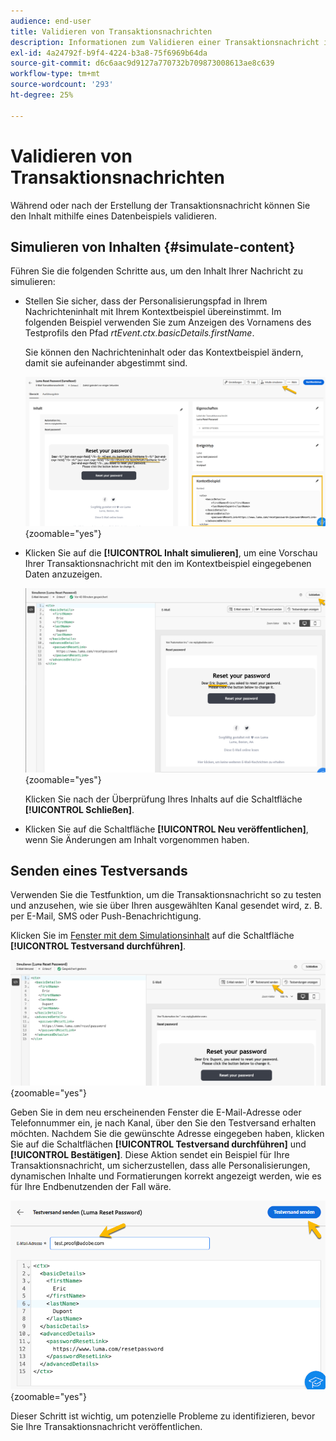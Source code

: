 ```yaml
---
audience: end-user
title: Validieren von Transaktionsnachrichten
description: Informationen zum Validieren einer Transaktionsnachricht in der Campaign Web-Benutzeroberfläche
exl-id: 4a24792f-b9f4-4224-b3a8-75f6969b64da
source-git-commit: d6c6aac9d9127a770732b709873008613ae8c639
workflow-type: tm+mt
source-wordcount: '293'
ht-degree: 25%

---
```


# Validieren von Transaktionsnachrichten

Während oder nach der Erstellung der Transaktionsnachricht können Sie den Inhalt mithilfe eines Datenbeispiels validieren.

## Simulieren von Inhalten {#simulate-content}

Führen Sie die folgenden Schritte aus, um den Inhalt Ihrer Nachricht zu simulieren:

* Stellen Sie sicher, dass der Personalisierungspfad in Ihrem Nachrichteninhalt mit Ihrem Kontextbeispiel übereinstimmt. Im folgenden Beispiel verwenden Sie zum Anzeigen des Vornamens des Testprofils den Pfad *rtEvent.ctx.basicDetails.firstName*.

  Sie können den Nachrichteninhalt oder das Kontextbeispiel ändern, damit sie aufeinander abgestimmt sind.

  ![Screenshot zur Überprüfung der Personalisierungspfade im Nachrichteninhalt](assets/validate-verification.png){zoomable="yes"}

* Klicken Sie auf die **[!UICONTROL Inhalt simulieren]**, um eine Vorschau Ihrer Transaktionsnachricht mit den im Kontextbeispiel eingegebenen Daten anzuzeigen.

  ![Screenshot mit der Schaltfläche „Inhalt simulieren“ und der Vorschaufunktion](assets/validate-simulate.png){zoomable="yes"}

  Klicken Sie nach der Überprüfung Ihres Inhalts auf die Schaltfläche **[!UICONTROL Schließen]**.

* Klicken Sie auf die Schaltfläche **[!UICONTROL Neu veröffentlichen]**, wenn Sie Änderungen am Inhalt vorgenommen haben.

## Senden eines Testversands

Verwenden Sie die Testfunktion, um die Transaktionsnachricht so zu testen und anzusehen, wie sie über Ihren ausgewählten Kanal gesendet wird, z. B. per E-Mail, SMS oder Push-Benachrichtigung.

Klicken Sie im [Fenster mit dem Simulationsinhalt](#simulate-content) auf die Schaltfläche **[!UICONTROL Testversand durchführen]**.

![Screenshot der Schaltfläche „Testversand durchführen“ im Fenster „Simulationsinhalt“](assets/transactional-proof.png){zoomable="yes"}

Geben Sie in dem neu erscheinenden Fenster die E-Mail-Adresse oder Telefonnummer ein, je nach Kanal, über den Sie den Testversand erhalten möchten. Nachdem Sie die gewünschte Adresse eingegeben haben, klicken Sie auf die Schaltflächen **[!UICONTROL Testversand durchführen]** und **[!UICONTROL Bestätigen]**. Diese Aktion sendet ein Beispiel für Ihre Transaktionsnachricht, um sicherzustellen, dass alle Personalisierungen, dynamischen Inhalte und Formatierungen korrekt angezeigt werden, wie es für Ihre Endbenutzenden der Fall wäre.

![Screenshot mit der Funktion „Testversand durchführen“ und dem Bestätigungsprozess](assets/transactional-sendproof.png){zoomable="yes"}

Dieser Schritt ist wichtig, um potenzielle Probleme zu identifizieren, bevor Sie Ihre Transaktionsnachricht veröffentlichen.